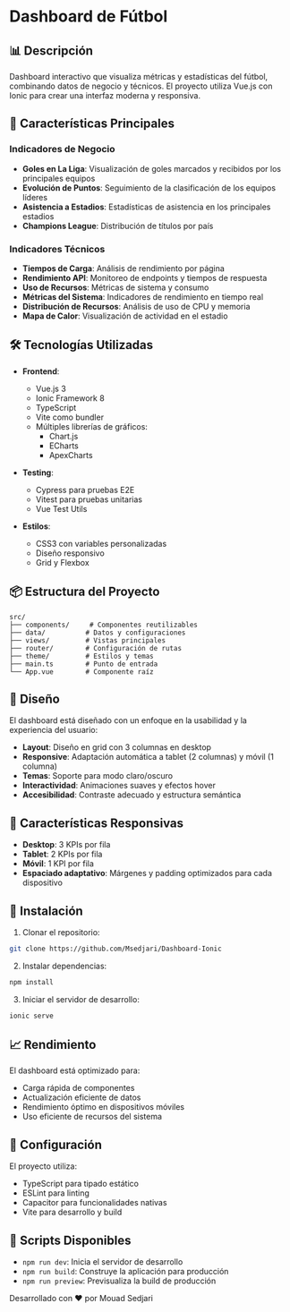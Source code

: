 # Dashboard de Fútbol

## 📊 Descripción
Dashboard interactivo que visualiza métricas y estadísticas del fútbol, combinando datos de negocio y técnicos. El proyecto utiliza Vue.js con Ionic para crear una interfaz moderna y responsiva.

## 🚀 Características Principales

### Indicadores de Negocio
- **Goles en La Liga**: Visualización de goles marcados y recibidos por los principales equipos
- **Evolución de Puntos**: Seguimiento de la clasificación de los equipos líderes
- **Asistencia a Estadios**: Estadísticas de asistencia en los principales estadios
- **Champions League**: Distribución de títulos por país

### Indicadores Técnicos
- **Tiempos de Carga**: Análisis de rendimiento por página
- **Rendimiento API**: Monitoreo de endpoints y tiempos de respuesta
- **Uso de Recursos**: Métricas de sistema y consumo
- **Métricas del Sistema**: Indicadores de rendimiento en tiempo real
- **Distribución de Recursos**: Análisis de uso de CPU y memoria
- **Mapa de Calor**: Visualización de actividad en el estadio

## 🛠️ Tecnologías Utilizadas

- **Frontend**:
  - Vue.js 3
  - Ionic Framework 8
  - TypeScript
  - Vite como bundler
  - Múltiples librerías de gráficos:
    - Chart.js
    - ECharts
    - ApexCharts

- **Testing**:
  - Cypress para pruebas E2E
  - Vitest para pruebas unitarias
  - Vue Test Utils

- **Estilos**:
  - CSS3 con variables personalizadas
  - Diseño responsivo
  - Grid y Flexbox

## 📦 Estructura del Proyecto

```
src/
├── components/     # Componentes reutilizables
├── data/          # Datos y configuraciones
├── views/         # Vistas principales
├── router/        # Configuración de rutas
├── theme/         # Estilos y temas
├── main.ts        # Punto de entrada
└── App.vue        # Componente raíz
```

## 🎨 Diseño

El dashboard está diseñado con un enfoque en la usabilidad y la experiencia del usuario:

- **Layout**: Diseño en grid con 3 columnas en desktop
- **Responsive**: Adaptación automática a tablet (2 columnas) y móvil (1 columna)
- **Temas**: Soporte para modo claro/oscuro
- **Interactividad**: Animaciones suaves y efectos hover
- **Accesibilidad**: Contraste adecuado y estructura semántica

## 📱 Características Responsivas

- **Desktop**: 3 KPIs por fila
- **Tablet**: 2 KPIs por fila
- **Móvil**: 1 KPI por fila
- **Espaciado adaptativo**: Márgenes y padding optimizados para cada dispositivo

## 🚀 Instalación

1. Clonar el repositorio:
```bash
git clone https://github.com/Msedjari/Dashboard-Ionic
```

2. Instalar dependencias:
```bash
npm install
```

3. Iniciar el servidor de desarrollo:
```bash
ionic serve
```

## 📈 Rendimiento

El dashboard está optimizado para:
- Carga rápida de componentes
- Actualización eficiente de datos
- Rendimiento óptimo en dispositivos móviles
- Uso eficiente de recursos del sistema

## 🔧 Configuración

El proyecto utiliza:
- TypeScript para tipado estático
- ESLint para linting
- Capacitor para funcionalidades nativas
- Vite para desarrollo y build

## 📝 Scripts Disponibles

- `npm run dev`: Inicia el servidor de desarrollo
- `npm run build`: Construye la aplicación para producción
- `npm run preview`: Previsualiza la build de producción


Desarrollado con ❤️ por Mouad Sedjari 

